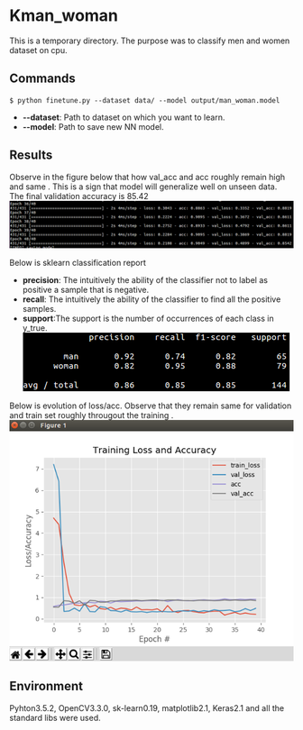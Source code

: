 # Kman_woman
This  is a temporary directory. The purpose was to classify men and women dataset on cpu.

## Commands
``` shell
$ python finetune.py --dataset data/ --model output/man_woman.model
```
- **--dataset**: Path to dataset on which you want to learn.
- **--model**: Path to save new NN model.

## Results
Observe in the figure below that how val_acc and acc roughly remain high and same . This is a sign that model will generalize well on unseen data. The final validation accuracy is 85.42
![last_5_epochs](./results/last_5_epochs.png)

Below is sklearn classification report
- **precision**: The intuitively the ability of the classifier not to label as positive a sample that is negative.
- **recall**:  The intuitively the ability of the classifier to find all the positive samples.
- **support**:The support is the number of occurrences of each class in y_true.
![classification_report](./results/classification_report.png)

Below is evolution of loss/acc. Observe that they remain same for validation and train set roughly througout the training .
![loss_accuracyVSepochs](./results/loss_accuracyVSepochs.png)

## Environment
Pyhton3.5.2, OpenCV3.3.0, sk-learn0.19, matplotlib2.1, Keras2.1 and all the standard libs were used.

